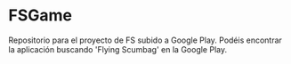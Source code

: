 # FSGame
Repositorio para el proyecto de FS subido a Google Play. Podéis encontrar la
aplicación buscando 'Flying Scumbag' en la Google Play.
